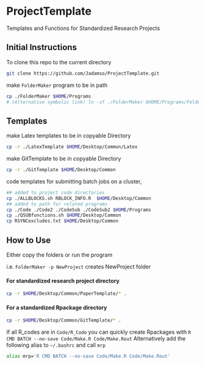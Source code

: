 # ProjectTemplate
Templates and Functions for Standardized Research Projects


## Initial Instructions

To clone this repo to the current directory
```bash
git clone https://github.com/Jadamso/ProjectTemplate.git
```

make `FolderMaker` program to be in path

```bash
cp ./FolderMaker $HOME/Programs
# (Alternative symbolic link) ln -sf ./FolderMaker $HOME/Programs/FolderMaker
```
## 

## Templates

make Latex templates  to be in copyable Directory
```bash
cp -r ./LatexTemplate $HOME/Desktop/Common/Latex
```

make GitTemplate to be in copyable Directory
```bash
cp -r ./GitTemplate $HOME/Desktop/Common
```

code templates for submitting batch jobs on a cluster,
```bash
## added to project code directories
cp ./ALLBLOCKS.sh RBLOCK_INFO.R  $HOME/Desktop/Common
## added to path for related programs
cp ./Code ./Code2 ./CodeSub ./CodeSub2 $HOME/Programs
cp ./QSUBfunctions.sh $HOME/Desktop/Common
cp RSYNCexcludes.txt $HOME/Desktop/Common
```


## How to Use

Either copy the folders or run the program

i.e. `FolderMaker -p NewProject` creates NewProject folder


#### For standardized research project directory

```bash
cp -r $HOME/Desktop/Common/PaperTemplate/* .
```

#### For a standardized Rpackage directory
```bash
cp -r $HOME/Desktop/Common/GitTemplate/* .
```

If all R_codes are in `Code/R_Code` 
you can quickly create Rpackages with `R CMD BATCH --no-save Code/Make.R Code/Make.Rout`
Alternatively add the following alias to `~/.bashrc` and call `mrp`
```bash
alias mrp='R CMD BATCH --no-save Code/Make.R Code/Make.Rout'
```


